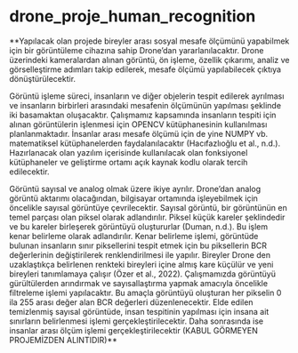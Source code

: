 # drone_proje_human_recognition

**Yapılacak olan projede bireyler arası sosyal mesafe ölçümünü yapabilmek için bir görüntüleme cihazına sahip Drone’dan yararlanılacaktır. Drone üzerindeki kameralardan alınan görüntü, ön işleme, özellik çıkarımı, analiz ve görselleştirme adımları takip edilerek, mesafe ölçümü yapılabilecek çıktıya dönüştürülecektir.

Görüntü işleme süreci, insanların ve diğer objelerin tespit edilerek ayrılması ve insanların birbirleri arasındaki mesafenin ölçümünün yapılması şeklinde iki basamaktan oluşacaktır. Çalışmamız kapsamında insanların tespiti için alınan görüntülerin işlenmesi için OPENCV kütüphanesinin kullanılması planlanmaktadır. İnsanlar arası mesafe ölçümü için de yine NUMPY vb. matematiksel kütüphanelerden faydalanılacaktır (Hacıfazlıoğlu et al., n.d.). Hazırlanacak olan yazılım içerisinde kullanılacak olan fonksiyonel kütüphaneler ve geliştirme ortamı açık kaynak kodlu olarak tercih edilecektir.

Görüntü sayısal ve analog olmak üzere ikiye ayrılır. Drone’dan analog görüntü aktarımı olacağından, bilgisayar ortamında işleyebilmek için öncelikle sayısal görüntüye çevrilecektir. Sayısal görüntü, bir görüntünün en temel parçası olan piksel olarak adlandırılır. Piksel küçük kareler şeklindedir ve bu kareler birleşerek görüntüyü oluştururlar (Duman, n.d.). Bu işlem kenar belirleme olarak adlandırılır. Kenar belirleme işlemi, görüntüde bulunan insanların sınır piksellerini tespit etmek için bu piksellerin BCR değerlerinin değiştirilerek renklendirilmesi ile yapılır. Bireyler Drone den uzaklaştıkça belirlenen renkteki bireyleri içine almış kare küçülür ve yeni bireyleri tanımlamaya çalışır (Özer et al., 2022). Çalışmamızda görüntüyü gürültülerden arındırmak ve sayısallaştırma yapmak amacıyla öncelikle filtreleme işlemi yapılacaktır. Bu amaçla görüntüyü oluşturan her pikselin 0 ila 255 arası değer alan BCR değerleri düzenlenecektir.  Elde edilen temizlenmiş sayısal görüntüde, insan tespitinin yapılması için insana ait sınırların belirlenmesi işlemi gerçekleştirilecektir. Daha sonrasında ise insanlar arası ölçüm işlemi gerçekleştirilecektir      (KABUL GÖRMEYEN PROJEMİZDEN ALINTIDIR)**
